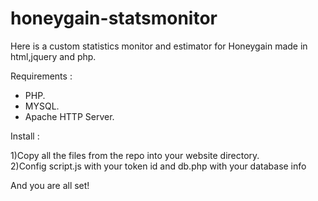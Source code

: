# honeygain-statsmonitor

Here is a custom statistics monitor and estimator for Honeygain made in html,jquery and php.


Requirements :

  - PHP.
  - MYSQL.
  - Apache HTTP Server.
  
Install :

 1)Copy all the files from the repo into your website directory.\
 2)Config script.js with your token id and db.php with your database info
 
 And you are all set!

